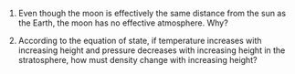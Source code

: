 1. Even though the moon is effectively the same distance from the sun as the Earth, the moon has no effective atmosphere.  Why?

1. According to the equation of state, if temperature increases with increasing height and pressure decreases with increasing height in the stratosphere, how must density change with increasing height?
